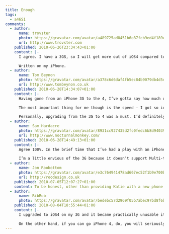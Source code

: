 ```yaml
---
title: Enough
tags:
  - a46S1
comments:
  - author:
      name: trovster
      photo: https://gravatar.com/avatar/a489725ad8451b6e87fcb9ed4f189cf9
      url: http://www.trovster.com
    published: 2010-06-26T23:34:43+01:00
    content: |-
      I agree. I have a 3GS, so I will get more out of iOS4 compared to the 3G, but although I would like to upgrade I realise – exactly like you said – my current phone is such a massive leap from my previous (and the fact I waited until the third generation) means I can let the new iteration pass me by. I am not interested in FaceTime, but the retina display and speed boost will be impressive when I finally upgrade. All the other features are software based – and I get.

      Written on my iPhone.
  - author:
      name: Tom Beynon
      photo: https://gravatar.com/avatar/a378c6d6daf4fb5ec84b9079db4d5d60
      url: http://www.tombeynon.co.uk
    published: 2010-06-28T14:34:07+01:00
    content: |-
      Having gone from an iPhone 3G to the 4, I’ve gotta say how much of an improvement it is. The camera for one thing is incredible – I never used my 3G camera as the quality just wasn’t high enough but the 4 has negated any need for me to buy a digital camera. The retina display is also very impressive, but I could have lived without it.

      The most important thing for me though is the speed – I got so irritated by my 3G over the past few months as I could barely use some apps before it locked up and restarted. I haven’t been able to induce any slow-down on the 4, it really is very impressive. Another big reason for me to upgrade was the battery life – where my 3G would die after 3/4 of a day under heavy usage, the 4 will last two days.

      Personally, upgrading from the 3G to 4 was a must. I’d definitely have thought twice had I previously upgraded to the 3GS, but the level of improvement from the 3G is seriously impressive.
  - author:
      name: Sam Hardacre
      photo: https://gravatar.com/avatar/8931cc927435d2fc0fedc6b8d9403927
      url: http://www.nocturnalmonkey.com/
    published: 2010-06-28T14:49:13+01:00
    content: |-
      Agree 100%. In the brief time that I’ve had a play with an iPhone 4 (having already updated my 3GS to iOS4), any thoughts of upgrading early were immediately eradicated. Once I got over the “oooh it’s shiny…” phase, it was little more than what I was carrying in my pocket.

      I’m a little envious of the 3G because it doesn’t support Multi-tasking. In my opinion, it’s overrated. I’ve spent more time using it to close apps down completely than what it was designed to do. To me it’s nothing more than a power-chowing pain which you seemingly can’t disable with jail-breaking the phone.
  - author:
      name: Jon Roobottom
      photo: https://gravatar.com/avatar/e3c764941478ad667ec52f1b9e700be5
      url: http://roodesign.co.uk
    published: 2010-07-05T12:07:27+01:00
    content: To be honest, other than providing Katie with a new phone (my current 3GS) I have little reason to upgrade. I really love my 3GS, and I’m increasingly put off by the reception problems widely reported with the 4.
  - author:
      name: RibRob
      photo: https://gravatar.com/avatar/bedebc57d2969f05b7abec97bd8f6bde
    published: 2010-08-04T18:55:44+01:00
    content: |-
      I upgraded to iOS4 on my 3G and it became practically unusable it was so slow. So if you’ve not gone iOS4, don’t. If you have, i recommend you downgrade to 3 again as it really is much faster.

      On the other hand, if you can go iPhone 4, do, you will seriously wonder how you ever managed with your 3G, they are worlds apart. After initial concern about signing a new long-term contract to get the thing, i’m very pleased i did. I’ve had no reception issues (well no worse than before!) and it’s made using the device a pleasure again…
---
```

